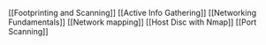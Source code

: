 [[Footprinting and Scanning]]
[[Active Info Gathering]]
[[Networking Fundamentals]]
[[Network mapping]]
[[Host Disc with Nmap]]
[[Port Scanning]]
